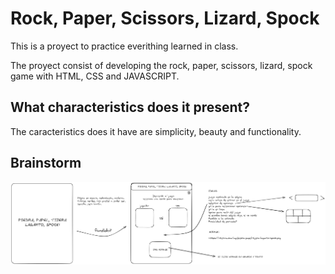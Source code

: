 # Rock, Paper, Scissors, Lizard, Spock

This is a proyect to practice everithing learned in class.


The proyect consist of developing the rock, paper, scissors, lizard, spock game with HTML, CSS and JAVASCRIPT.

## What characteristics does it present?

The caracteristics does it have are simplicity, beauty and functionality.

## Brainstorm

![brainstorm](./brainstorm.png)
